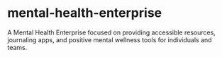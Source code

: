 # mental-health-enterprise
A Mental Health Enterprise focused on providing accessible resources, journaling apps, and positive mental wellness tools for individuals and teams.
